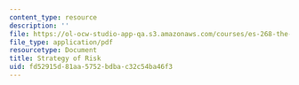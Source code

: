 ```yaml
---
content_type: resource
description: ''
file: https://ol-ocw-studio-app-qa.s3.amazonaws.com/courses/es-268-the-mathematics-in-toys-and-games-spring-2010/fd52915d81aa5752bdbac32c54ba46f3_MITES_268S10_Strat_of_Risk.pdf
file_type: application/pdf
resourcetype: Document
title: Strategy of Risk
uid: fd52915d-81aa-5752-bdba-c32c54ba46f3
---
```

